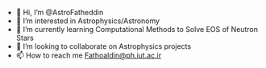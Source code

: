 - 👋 Hi, I’m @AstroFatheddin
- 👀 I’m interested in Astrophysics/Astronomy
- 🌱 I’m currently learning Computational Methods to Solve EOS of Neutron Stars
- 💞️ I’m looking to collaborate on Astrophysics projects
- 📫 How to reach me Fathoaldin@ph.iut.ac.ir

<!---
AstroFatheddin/AstroFatheddin is a ✨ special ✨ repository because its `README.md` (this file) appears on your GitHub profile.
You can click the Preview link to take a look at your changes.
--->
